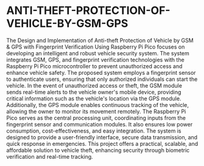 # ANTI-THEFT-PROTECTION-OF-VEHICLE-BY-GSM-GPS

 The Design and Implementation of Anti-theft Protection of Vehicle by GSM & GPS with Fingerprint Verification Using
 Raspberry Pi Pico focuses on developing an intelligent and robust vehicle security system. The system integrates GSM,
 GPS, and fingerprint verification technologies with the Raspberry Pi Pico microcontroller to prevent unauthorized access
 and enhance vehicle safety. The proposed system employs a fingerprint sensor to authenticate users, ensuring that only
 authorized individuals can start the vehicle. In the event of unauthorized access or theft, the GSM module sends real-time
 alerts to the vehicle owner's mobile device, providing critical information such as the vehicle's location via the GPS module.
 Additionally, the GPS module enables continuous tracking of the vehicle, allowing the owner to monitor its movement
 remotely. The Raspberry Pi Pico serves as the central processing unit, coordinating inputs from the fingerprint sensor and
 communication modules. It also ensures low power consumption, cost-effectiveness, and easy integration. The system is
 designed to provide a user-friendly interface, secure data transmission, and quick response in emergencies. This project
 offers a practical, scalable, and affordable solution to vehicle theft, enhancing security through biometric verification and
 real-time tracking.
